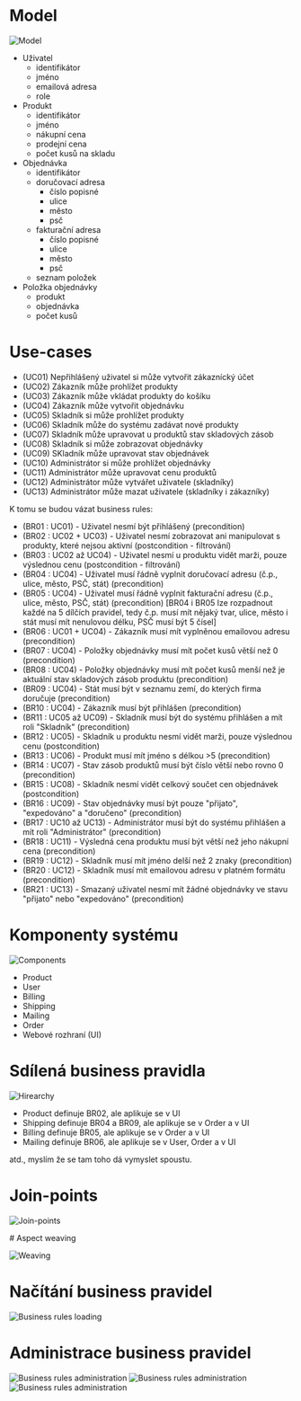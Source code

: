 # Model

![Model](https://github.com/klimesf/diploma-thesis-images/blob/master/class-diagrams/example-model.png?raw=true)

- Uživatel
  - identifikátor
  - jméno
  - emailová adresa
  - role
- Produkt
  - identifikátor
  - jméno
  - nákupní cena
  - prodejní cena
  - počet kusů na skladu
- Objednávka
  - identifikátor
  - doručovací adresa
    - číslo popisné
    - ulice
    - město
    - psč
  - fakturační adresa
    - číslo popisné
    - ulice
    - město
    - psč
  - seznam položek
- Položka objednávky
  - produkt
  - objednávka
  - počet kusů

# Use-cases
- (UC01) Nepřihlášený uživatel si může vytvořit zákaznícký účet
- (UC02) Zákazník může prohlížet produkty
- (UC03) Zákazník může vkládat produkty do košíku
- (UC04) Zákazník může vytvořit objednávku
- (UC05) Skladník si může prohlížet produkty
- (UC06) Skladník může do systému zadávat nové produkty
- (UC07) Skladník může upravovat u produktů stav skladových zásob
- (UC08) Skladník si může zobrazovat objednávky
- (UC09) SKladník může upravovat stav objednávek
- (UC10) Administrátor si může prohlížet objednávky
- (UC11) Administrátor může upravovat cenu produktů
- (UC12) Administrátor může vytvářet uživatele (skladníky)
- (UC13) Administrátor může mazat uživatele (skladníky i zákazníky)

K tomu se budou vázat business rules:
- (BR01 : UC01) - Uživatel nesmí být přihlášený (precondition)
- (BR02 : UC02 + UC03) - Uživatel nesmí zobrazovat ani manipulovat s produkty, které nejsou aktivní (postcondition - filtrování)
- (BR03 : UC02 až UC04) - Uživatel nesmí u produktu vidět marži, pouze výslednou cenu (postcondition - filtrování)
- (BR04 : UC04) - Uživatel musí řádně vyplnit doručovací adresu (č.p., ulice, město, PSČ, stát) (precondition)
- (BR05 : UC04) - Uživatel musí řádně vyplnit fakturační adresu (č.p., ulice, město, PSČ, stát) (precondition)
[BR04 i BR05 lze rozpadnout každé na 5 dílčích pravidel, tedy č.p. musí mít nějaký tvar, ulice, město i stát musí mít nenulovou délku, PSČ musí být 5 čísel]
- (BR06 : UC01 + UC04) - Zákazník musí mít vyplněnou emailovou adresu (precondition)
- (BR07 : UC04) - Položky objednávky musí mít počet kusů větší než 0 (precondition)
- (BR08 : UC04) - Položky objednávky musí mít počet kusů menší než je aktuální stav skladových zásob produktu (precondition)
- (BR09 : UC04) - Stát musí být v seznamu zemí, do kterých firma doručuje (precondition)
- (BR10 : UC04) - Zákazník musí být přihlášen (precondition)
- (BR11 : UC05 až UC09) - Skladník musí být do systému přihlášen a mít roli "Skladník" (precondition)
- (BR12 : UC05) - Skladník u produktu nesmí vidět marži, pouze výslednou cenu (postcondition)
- (BR13 : UC06) - Produkt musí mít jméno s délkou >5 (precondition)
- (BR14 : UC07) - Stav zásob produktů musí být číslo větší nebo rovno 0 (precondition)
- (BR15 : UC08) - Skladník nesmí vidět celkový součet cen objednávek (postcondition)
- (BR16 : UC09) - Stav objednávky musí být pouze "přijato", "expedováno" a "doručeno" (precondition)
- (BR17 : UC10 až UC13) - Administrátor musí být do systému přihlášen a mít roli "Administrátor" (precondition)
- (BR18 : UC11) - Výsledná cena produktu musí být větší než jeho nákupní cena (precondition)
- (BR19 : UC12) - Skladník musí mít jméno delší než 2 znaky (precondition)
- (BR20 : UC12) - Skladník musí mít emailovou adresu v platném formátu (precondition)
- (BR21 : UC13) - Smazaný uživatel nesmí mít žádné objednávky ve stavu "přijato" nebo "expedováno" (precondition)  

# Komponenty systému

![Components](https://github.com/klimesf/diploma-thesis-images/blob/master/component-diagrams/example-system.png?raw=true)

- Product
- User
- Billing
- Shipping
- Mailing
- Order
- Webové rozhraní (UI)

# Sdílená business pravidla

![Hirearchy](https://github.com/klimesf/diploma-thesis-images/blob/master/misc/example-system-context-hierarchy.png?raw=true)

- Product definuje BR02, ale aplikuje se v UI
- Shipping definuje BR04 a BR09, ale aplikuje se v Order a v UI
- Billing definuje BR05, ale aplikuje se v Order a v UI
- Mailing definuje BR06, ale aplikuje se v User, Order a v UI

atd., myslím že se tam toho dá vymyslet spoustu.

# Join-points

![Join-points](https://github.com/klimesf/diploma-thesis-images/blob/master/activity-diagrams/join-points.png?raw=true)

# Aspect weaving

![Weaving](https://github.com/klimesf/diploma-thesis-images/blob/master/activity-diagrams/business-rules-weaver.png?raw=true)

# Načítání business pravidel

![Business rules loading](https://github.com/klimesf/diploma-thesis-images/blob/master/activity-diagrams/business-context-loading.png?raw=true)

# Administrace business pravidel

![Business rules administration](https://github.com/klimesf/diploma-thesis-images/blob/master/activity-diagrams/business-context-management.png?raw=true)
![Business rules administration](https://github.com/klimesf/diploma-thesis-images/blob/master/sequence-diagrams/business-context-administration.png?raw=true)
![Business rules administration](https://github.com/klimesf/diploma-thesis-images/blob/master/sequence-diagrams/business-context-administration-update.png?raw=true)
